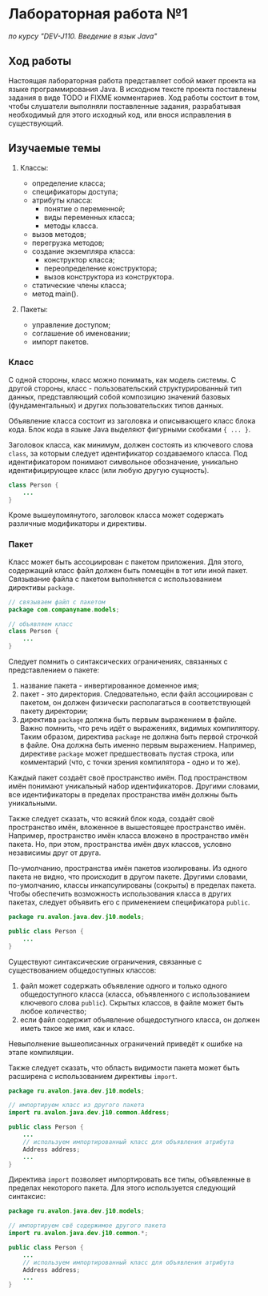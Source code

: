 # Лабораторная работа №1

*по курсу "DEV-J110. Введение в язык Java"*

## Ход работы

Настоящая лабораторная работа представляет собой макет проекта на языке программирования Java. В исходном тексте проекта поставлены задания в виде TODO и FIXME комментариев. Ход работы состоит в  том, чтобы слушатели выполняли поставленные задания, разрабатывая необходимый для этого исходный код, или внося исправления в существующий.

## Изучаемые темы

1. Классы:
   - определение класса;
   - спецификаторы доступа;
   - атрибуты класса:
     - понятие о переменной;
     - виды переменных класса;
     - методы класса.
   - вызов методов;
   - перегрузка методов;
   - создание экземпляра класса:
     - конструктор класса;
     - переопределение конструктора;
     - вызов конструктора из конструктора.
   - статические члены класса;
   - метод main().

2. Пакеты:
   - управление доступом;
   - соглашение об именовании;
   - импорт пакетов.

### Класс

С одной стороны, класс можно понимать, как модель системы. С другой стороны, класс - пользовательский структурированный тип данных, представляющий собой композицию значений базовых (фундаментальных) и других пользовательских типов данных. 

Объявление класса состоит из заголовка и описывающего класс блока кода. Блок кода в языке Java выделяют фигурными скобками `{ ... }`. 

Заголовок класса, как минимум, должен состоять из ключевого слова `class`, за которым следует идентификатор создаваемого класса. Под идентификатором понимают символьное обозначение, уникально идентифицирующее класс (или любую другую сущность). 

```java
class Person {
    ...
}
```

Кроме вышеупомянутого, заголовок класса может содержать различные модификаторы и директивы.

### Пакет

Класс может быть ассоциирован с пакетом приложения. Для этого, содержащий класс файл должен быть помещён в тот или иной пакет. Связывание файла с пакетом выполняется с использованием директивы `package`. 

```java
// связываем файл с пакетом
package com.companyname.models;

// объявляем класс
class Person {
    ...
}
```

Следует помнить о синтаксических ограничениях, связанных с представлением о пакете:

1. название пакета - инвертированное доменное имя;
2. пакет - это директория. Следовательно, если файл ассоциирован с пакетом, он должен физически располагаться в соответствующей пакету директории;
3. директива `package` должна быть первым выражением в файле. Важно помнить, что речь идёт о выражениях, видимых компилятору. Таким образом, директива `package` не должна быть первой строчкой в файле. Она должна быть именно первым выражением. Например, директиве `package` может предшествовать пустая строка, или комментарий (что, с точки зрения компилятора - одно и то же).

Каждый пакет создаёт своё пространство имён. Под пространством имён понимают уникальный набор идентификаторов. Другими словами, все идентификаторы в пределах пространства имён должны быть уникальными. 

Также следует сказать, что всякий блок кода, создаёт своё пространство имён, вложенное в вышестоящее пространство имён. Например, пространство имён класса вложено в пространство имён пакета. Но, при этом, пространства имён двух классов, условно независимы друг от друга.

По-умолчанию, пространства имён пакетов изолированы. Из одного пакета не видно, что происходит в другом пакете. Другими словами, по-умолчанию, классы инкапсулированы (сокрыты) в пределах пакета. Чтобы обеспечить возможность использования класса в других пакетах, следует объявить его с применением спецификатора `public`.

```java
package ru.avalon.java.dev.j10.models;

public class Person {
    ...
}
```

Существуют синтаксические ограничения, связанные с существованием общедоступных классов: 

1. файл может содержать объявление одного и только одного общедоступного класса (класса, объявленного с использованием ключевого слова `public`). Скрытых классов, в файле может быть любое количество;
2. если файл содержит объявление общедоступного класса, он должен иметь такое же имя, как и класс.

Невыполнение вышеописанных ограничений приведёт к ошибке на этапе компиляции.

Также следует сказать, что область видимости пакета может быть расширена с использованием директивы `import`.

```java
package ru.avalon.java.dev.j10.models;

// импортируем класс из другого пакета
import ru.avalon.java.dev.j10.common.Address;

public class Person {
	...   
    // используем импортированный класс для объявления атрибута
    Address address;
    ...
}
```

Директива `import` позволяет импортировать все типы, объявленные в пределах некоторого пакета. Для этого используется следующий синтаксис:

```java
package ru.avalon.java.dev.j10.models;

// импортируем свё содержимое другого пакета
import ru.avalon.java.dev.j10.common.*;

public class Person {
	...   
    // используем импортированный класс для объявления атрибута
    Address address;
    ...
}
```

